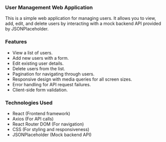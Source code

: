 ### User Management Web Application

This is a simple web application for managing users. It allows you to view, add, edit, and delete users by interacting with a mock backend API provided by JSONPlaceholder.

### Features
* View a list of users.
* Add new users with a form.
* Edit existing user details.
* Delete users from the list.
* Pagination for navigating through users.
* Responsive design with media queries for all screen sizes.
* Error handling for API request failures.
* Client-side form validation.

### Technologies Used
* React (Frontend framework)
* Axios (For API calls)
* React Router DOM (For navigation)
* CSS (For styling and responsiveness)
* JSONPlaceholder (Mock backend API)
